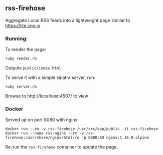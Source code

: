 ## rss-firehose

Aggregate Local RSS feeds into a lightweight page similar to https://lite.cnn.io

### Running:

To render the page:

```
ruby render.rb
```

Outputs `public/index.html`

To serve it with a simple sinatra server, run:

```
ruby server.rb
```

Browse to http://localhost:4567/ to view

### Docker

Served up on port 8080 with nginx:

```
docker run --rm -v rss-firehose:/usr/src/app/public -it rss-firehose
docker run --name rss-nginx --rm -v rss-firehose:/usr/share/nginx/html:ro -p 8080:80 nginx:1.14.0-alpine
```

Re-run the `rss-firehose` container to update the page.
